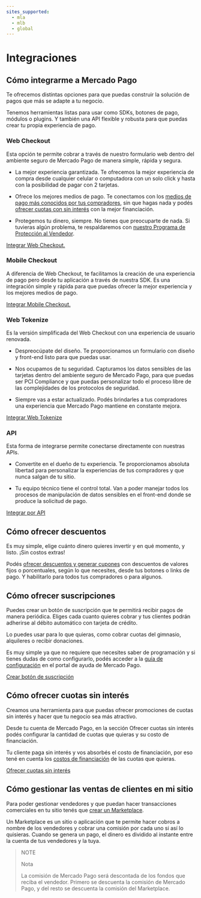 ```yaml
---
sites_supported:
  - mla
  - mlb
  - global
---
```


# Integraciones

## Cómo integrarme a Mercado Pago

Te ofrecemos distintas opciones para que puedas construir la solución de pagos que más se adapte a tu negocio.

Tenemos herramientas listas para usar como SDKs, botones de pago, módulos o plugins. Y también una API flexible y robusta para que puedas crear tu propia experiencia de pago.

### Web Checkout

Esta opción te permite cobrar a través de nuestro formulario web dentro del ambiente seguro de Mercado Pago de manera simple, rápida y segura.

- La mejor experiencia garantizada. Te ofrecemos la mejor experiencia de compra desde cualquier celular o computadora con un solo click y hasta con la posibilidad de pagar con 2 tarjetas.

- Ofrece los mejores medios de pago. Te conectamos con los [medios de pago más conocidos por tus compradores](https://www.mercadopago.com.ar/ayuda/medios-de-pago-vendedores_221), sin que hagas nada y podés [ofrecer cuotas con sin interés](https://www.mercadopago.com.ar/ayuda/cuotas-sin-interes_3299) con la mejor financiación.

- Protegemos tu dinero, siempre. No tienes que preocuparte de nada. Si tuvieras algún problema, te respaldaremos con [nuestro Programa de Protección al Vendedor](https://www.mercadopago.com.ar/ayuda/dinero-seguridad-ventas-arg_3777).

[Integrar Web Checkout.](/guides/payments/web-checkout/introduction.es.md)

### Mobile Checkout

A diferencia de Web Checkout, te facilitamos la creación de una experiencia de pago pero desde tu aplicación a través de nuestra SDK. Es una integración simple y rápida para que puedas ofrecer la mejor experiencia y los mejores medios de pago.

[Integrar Mobile Checkout.](/guides/payments/mobile-checkout/introduction.es.md)

### Web Tokenize

Es la versión simplificada del Web Checkout con una experiencia de usuario renovada.

- Despreocúpate del diseño. Te proporcionamos un formulario con diseño y front-end listo para que puedas usar.

- Nos ocupamos de tu seguridad. Capturamos los datos sensibles de las tarjetas dentro del ambiente seguro de Mercado Pago, para que puedas ser PCI Compliance y que puedas personalizar todo el proceso libre de las complejidades de los protocolos de seguridad.

- Siempre vas a estar actualizado. Podés brindarles a tus compradores una experiencia que Mercado Pago mantiene en constante mejora.

[Integrar Web Tokenize](guides/payments/web-tokenize-checkout/introduction.es.md)

### API

Esta forma de integrarse permite conectarse directamente con nuestras APIs.

-   Convertite en el dueño de tu experiencia. Te proporcionamos absoluta libertad para personalizar la experiencias de tus compradores y que nunca salgan de tu sitio.  

-   Tu equipo técnico tiene el control total. Van a poder manejar todos los procesos de manipulación de datos sensibles en el front-end donde se produce la solicitud de pago.

[Integrar por API](/guides/payments/api/introduction.es.md)

## Cómo ofrecer descuentos

Es muy simple, elige cuánto dinero quieres invertir y en qué momento, y listo. ¡Sin costos extras!

Podés [ofrecer descuentos y generar cupones](https://www.mercadopago.com.ar/settings/my-business) con descuentos de valores fijos o porcentuales, según lo que necesites, desde tus botones o links de pago. Y habilitarlo para todos tus compradores o para algunos.

## Cómo ofrecer suscripciones

Puedes crear un botón de suscripción que te permitirá recibir pagos de manera periódica. Eliges cada cuanto quieres cobrar y tus clientes podrán adherirse al débito automático con tarjeta de crédito.

Lo puedes usar para lo que quieras, como cobrar cuotas del gimnasio, alquileres o recibir donaciones.

Es muy simple ya que no requiere que necesites saber de programación y si tienes dudas de como configurarlo, podés acceder a la [guía de configuración](https://www.mercadopago.com.ar/ayuda/cobrar-debito-automatico-tarjeta_1141) en el portal de ayuda de Mercado Pago.

[Crear botón de suscripción](http://www.mercadopago.com.ar/receive-payments/tools)

## Cómo ofrecer cuotas sin interés

Creamos una herramienta para que puedas ofrecer promociones de cuotas sin interés y hacer que tu negocio sea más atractivo.

Desde tu cuenta de Mercado Pago, en la sección Ofrecer cuotas sin interés podés configurar la cantidad de cuotas que quieras y su costo de financiación.

Tu cliente paga sin interés y vos absorbés el costo de financiación, por eso tené en cuenta los [costos de financiación](https://www.mercadopago.com.ar/ayuda/cuotas-sin-interes_3299) de las cuotas que quieras.

[Ofrecer cuotas sin interés](https://www.mercadopago.com/mla/front/cost-absorption)

## Cómo gestionar las ventas de clientes en mi sitio

Para poder gestionar vendedores y que puedan hacer transacciones comerciales en tu sitio tenés que [crear un Marketplace](/guides/marketplace/web-checkout/introduction.es.md).

Un Marketplace es un sitio o aplicación que te permite hacer cobros a nombre de los vendedores y cobrar una comisión por cada uno si así lo quisieras. Cuando se genera un pago, el dinero es dividido al instante entre la cuenta de tus vendedores y la tuya.

> NOTE
>
> Nota
>
> La comisión de Mercado Pago será descontada de los fondos que reciba el vendedor. Primero se descuenta la comisión de Mercado Pago, y del resto se descuenta la comisión del Marketplace.